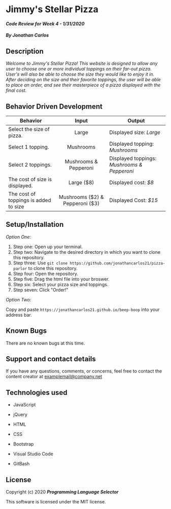 # Jimmy's Stellar Pizza

#### _Code Review for Week 4 - 1/31/2020_

#### _By Jonathan Carlos_

## **Description**

_Welcome to Jimmy's Stellar Pizza! This website is designed to allow any user to choose one or more individual toppings on their far-out pizza. User's will also be able to choose the size they would like to enjoy it in. After deciding on the size and their favorite toppings, the user will be able to place an order, and see their masterpiece of a pizza displayed with the final cost._

## **Behavior Driven Development**

| Behavior | Input | Output |
|----------|:-----:|--------|
| Select the size of pizza. | Large | Displayed size: _Large_ |
| Select 1 topping. | Mushrooms | Displayed topping: _Mushrooms_ |
| Select 2 toppings. | Mushrooms & Pepperoni | Displayed toppings: _Mushrooms & Pepperoni_ |
| The cost of size is displayed. | Large ($8) | Displayed cost: _$8_ |
| The cost of toppings is added to size | Mushrooms ($2) & Pepperoni ($3) | Displayed Cost: _$15_ |

## **Setup/Installation**

*Option One:*
1. Step one: Open up your terminal.
2. Step two: Navigate to the desired directory in which you want to clone this repository.
3. Step three: Use `git clone https://github.com/jonathancarlos21/pizza-parlor` to clone this repository.
4. Step four: Open the repository.
5. Step five: Drag the html file into your broswer. 
6. Step six: Select your pizza size and toppings.
7. Step seven: Click "Order!"

*Option Two:*

Copy and paste `https://jonathancarlos21.github.io/beep-boop` into your address bar.

## **Known Bugs**

There are no known bugs at this time.

## **Support and contact details**

If you have any questions, comments, or concerns, feel free to contact the content creator at examplemail@company.net 

## **Technologies used**

* JavaScript

* jQuery

* HTML

* CSS

* Bootstrap

* Visual Studio Code

* GitBash

## **License**

Copyright (c) 2020 **_Programming Language Selector_**

This software is licensed under the MIT license.